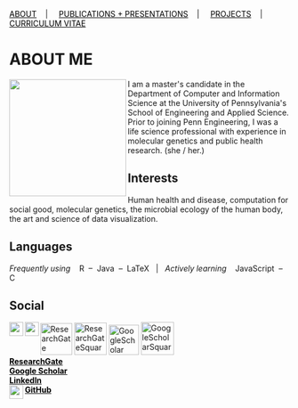 <div class="topnav">
  <a href="about.html" style="color: rgb(0,0,0)"><font color="000000">ABOUT</font></a>&nbsp;&nbsp;&nbsp;&nbsp;|&nbsp;&nbsp;&nbsp;&nbsp;
  <a href="pubs.html" style="color: rgb(0,0,0)"><font color="000000">PUBLICATIONS + PRESENTATIONS</font></a>&nbsp;&nbsp;&nbsp;&nbsp;|&nbsp;&nbsp;&nbsp;&nbsp;
  <a href="projects.html" style="color: rgb(0,0,0)"><font color="000000">PROJECTS</font></a>&nbsp;&nbsp;&nbsp;&nbsp;|&nbsp;&nbsp;&nbsp;&nbsp;
  <a href="cv.html" style="color: rgb(0,0,0)"><font color="000000">CURRICULUM VITAE</font></a> 
</div>

# ABOUT ME

<img src="https://user-images.githubusercontent.com/50045763/71025066-5043d600-20d4-11ea-9eb8-d3ae779b94ab.jpg" width="210" align="left"/>

I am a master's candidate in the Department of Computer and Information Science at the University of Pennsylvania's School of Engineering and Applied Science. Prior to joining Penn Engineering, I was a life science professional with experience in molecular genetics and public health research. (she / her.)

## Interests

Human health and disease, computation for social good, molecular genetics, the microbial ecology of the human body, the art and science of data visualization.

## Languages

*Frequently using* &nbsp;&nbsp; R &nbsp;–&nbsp; Java &nbsp;–&nbsp; LaTeX &nbsp; | &nbsp;
*Actively learning* &nbsp;&nbsp; JavaScript &nbsp;–&nbsp; C

## Social


<img src="https://user-images.githubusercontent.com/50045763/72228038-1817a200-3571-11ea-8e10-552af92914ce.png" width="25" align="left"/>
<img src="https://user-images.githubusercontent.com/50045763/72228040-1817a200-3571-11ea-9daa-e58d9d896800.png" width="25" align="left"/>

<img width="57" alt="ResearchGate" src="https://user-images.githubusercontent.com/50045763/72228038-1817a200-3571-11ea-8e10-552af92914ce.png">
<img width="58" alt="ResearchGateSquare" src="https://user-images.githubusercontent.com/50045763/72228039-1817a200-3571-11ea-8d82-7357b291dbcd.png">
<img width="54" alt="GoogleScholar" src="https://user-images.githubusercontent.com/50045763/72228040-1817a200-3571-11ea-9daa-e58d9d896800.png">
<img width="59" alt="GoogleScholarSquare" src="https://user-images.githubusercontent.com/50045763/72228041-1817a200-3571-11ea-8026-66fe60e5cefc.png">

<div class="SOCIAL">
  <b><a href="https://www.researchgate.net/profile/Jacqueline_Maasch" style="color: rgb(0,0,0)" target="_blank"><font color="000000">ResearchGate</font></a><br>
  <a href="https://scholar.google.com/citations?user=5l9n9J8AAAAJ&hl=en&oi=ao" style="color: rgb(0,0,0)" target="_blank"><font color="000000">Google Scholar</font></a><br>
  <a href="https://www.linkedin.com/in/jmaasch/" style="color: rgb(0,0,0)" target="_blank"><font color="000000">LinkedIn</font></a><br>
    <img src="http://i.imgur.com/9I6NRUm.png" width="25" align="left"/>
    <a href="https://github.com/jmaasch" style="color: rgb(0,0,0)" target="_blank"><font color="000000">GitHub</font></a></b>
</div>



